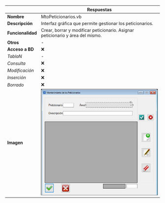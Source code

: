 |                   | **Respuestas**                          |
|-------------------|-----------------------------------------|
|**Nombre**         | MtoPeticionarios.vb      |
|**Descripción**    | Interfaz gráfica que permite gestionar los peticionarios.              |
|**Funcionalidad**  | Crear, borrar y modificar peticionario. Asignar peticionario y área del mismo.             |
|**Otros**          | -            |
|**Acceso a BD**    | ❌                               |
|*TablaN*           | - |
|*Consulta*         | ❌ |
|*Modificación*     | ❌ |
|*Inserción*        | ❌ |
|*Borrado*          | ❌ |
|**Imagen**           | ![Nombre_Imagen](MtoPeticionarios1.png)|